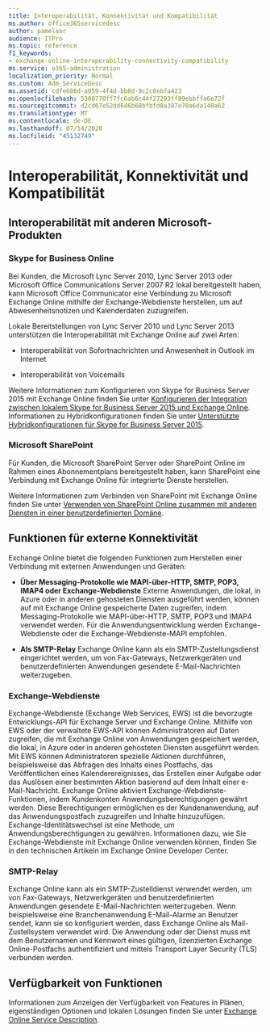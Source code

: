 ```yaml
---
title: Interoperabilität, Konnektivität und Kompatibilität
ms.author: office365servicedesc
author: pamelaar
audience: ITPro
ms.topic: reference
f1_keywords:
- exchange-online-interoperability-connectivity-compatibility
ms.service: o365-administration
localization_priority: Normal
ms.custom: Adm_ServiceDesc
ms.assetid: cdfe686d-a059-4f4d-bb8d-9c2c0ebfa423
ms.openlocfilehash: 5308770ff7fc6ab6c44f27293ff89ebbffa6e72f
ms.sourcegitcommit: d2cd67e52dd646b68bfbfd8a387e70a6da140a62
ms.translationtype: MT
ms.contentlocale: de-DE
ms.lasthandoff: 07/14/2020
ms.locfileid: "45132749"
---
```

# <a name="interoperability-connectivity-and-compatibility"></a>Interoperabilität, Konnektivität und Kompatibilität

## <a name="interoperability-with-other-microsoft-products"></a>Interoperabilität mit anderen Microsoft-Produkten

### <a name="skype-for-business-online"></a>Skype for Business Online

Bei Kunden, die Microsoft Lync Server 2010, Lync Server 2013 oder Microsoft Office Communications Server 2007 R2 lokal bereitgestellt haben, kann Microsoft Office Communicator eine Verbindung zu Microsoft Exchange Online mithilfe der Exchange-Webdienste herstellen, um auf Abwesenheitsnotizen und Kalenderdaten zuzugreifen.
  
Lokale Bereitstellungen von Lync Server 2010 und Lync Server 2013 unterstützen die Interoperabilität mit Exchange Online auf zwei Arten:
  
- Interoperabilität von Sofortnachrichten und Anwesenheit in Outlook im Internet
    
- Interoperabilität von Voicemails
    
Weitere Informationen zum Konfigurieren von Skype for Business Server 2015 mit Exchange Online finden Sie unter [Konfigurieren der Integration zwischen lokalem Skype for Business Server 2015 und Exchange Online](https://go.microsoft.com/fwlink/p/?LinkId=271804). Informationen zu Hybridkonfigurationen finden Sie unter [Unterstützte Hybridkonfigurationen für Skype for Business Server 2015](https://go.microsoft.com/fwlink/?LinkID=513084).
  
### <a name="microsoft-sharepoint"></a>Microsoft SharePoint

Für Kunden, die Microsoft SharePoint Server oder SharePoint Online im Rahmen eines Abonnementplans bereitgestellt haben, kann SharePoint eine Verbindung mit Exchange Online für integrierte Dienste herstellen.
  
Weitere Informationen zum Verbinden von SharePoint mit Exchange Online finden Sie unter [Verwenden von SharePoint Online zusammen mit anderen Diensten in einer benutzerdefinierten Domäne](https://go.microsoft.com/fwlink/?LinkId=271805).
  
## <a name="features-for-external-connectivity"></a>Funktionen für externe Konnektivität

Exchange Online bietet die folgenden Funktionen zum Herstellen einer Verbindung mit externen Anwendungen und Geräten:
  
- **Über Messaging-Protokolle wie MAPI-über-HTTP, SMTP, POP3, IMAP4 oder Exchange-Webdienste** Externe Anwendungen, die lokal, in Azure oder in anderen gehosteten Diensten ausgeführt werden, können auf mit Exchange Online gespeicherte Daten zugreifen, indem Messaging-Protokolle wie MAPI-über-HTTP, SMTP, POP3 und IMAP4 verwendet werden. Für die Anwendungsentwicklung werden Exchange-Webdienste oder die Exchange-Webdienste-MAPI empfohlen. 
    
- **Als SMTP-Relay** Exchange Online kann als ein SMTP-Zustellungsdienst eingerichtet werden, um von Fax-Gateways, Netzwerkgeräten und benutzerdefinierten Anwendungen gesendete E-Mail-Nachrichten weiterzugeben. 
    
### <a name="exchange-web-services"></a>Exchange-Webdienste

Exchange-Webdienste (Exchange Web Services, EWS) ist die bevorzugte Entwicklungs-API für Exchange Server und Exchange Online. Mithilfe von EWS oder der verwaltete EWS-API können Administratoren auf Daten zugreifen, die mit Exchange Online von Anwendungen gespeichert werden, die lokal, in Azure oder in anderen gehosteten Diensten ausgeführt werden. Mit EWS können Administratoren spezielle Aktionen durchführen, beispielsweise das Abfragen des Inhalts eines Postfachs, das Veröffentlichen eines Kalenderereignisses, das Erstellen einer Aufgabe oder das Auslösen einer bestimmten Aktion basierend auf dem Inhalt einer e-Mail-Nachricht. Exchange Online aktiviert Exchange-Webdienste-Funktionen, indem Kundenkonten Anwendungsberechtigungen gewährt werden. Diese Berechtigungen ermöglichen es der Kundenanwendung, auf das Anwendungspostfach zuzugreifen und Inhalte hinzuzufügen. Exchange-Identitätswechsel ist eine Methode, um Anwendungsberechtigungen zu gewähren. Informationen dazu, wie Sie Exchange-Webdienste mit Exchange Online verwenden können, finden Sie in den technischen Artikeln im Exchange Online Developer Center.
  
### <a name="smtp-relay"></a>SMTP-Relay

Exchange Online kann als ein SMTP-Zustelldienst verwendet werden, um von Fax-Gateways, Netzwerkgeräten und benutzerdefinierten Anwendungen gesendete E-Mail-Nachrichten weiterzugeben. Wenn beispielsweise eine Branchenanwendung E-Mail-Alarme an Benutzer sendet, kann sie so konfiguriert werden, dass Exchange Online als Mail-Zustellsystem verwendet wird. Die Anwendung oder der Dienst muss mit dem Benutzernamen und Kennwort eines gültigen, lizenzierten Exchange Online-Postfachs authentifiziert und mittels Transport Layer Security (TLS) verbunden werden.
  
## <a name="feature-availability"></a>Verfügbarkeit von Funktionen

Informationen zum Anzeigen der Verfügbarkeit von Features in Plänen, eigenständigen Optionen und lokalen Lösungen finden Sie unter [Exchange Online Service Description](exchange-online-service-description.md).
  

